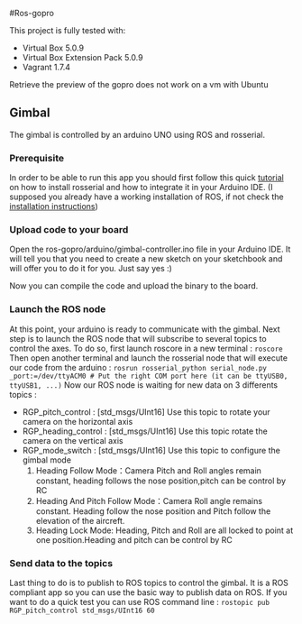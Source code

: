 #Ros-gopro

This project is fully tested with:
* Virtual Box 5.0.9
* Virtual Box Extension Pack 5.0.9
* Vagrant 1.7.4

Retrieve the preview of the gopro does not work on a vm with Ubuntu

## Gimbal
The gimbal is controlled by an arduino UNO using ROS and rosserial.

### Prerequisite
In order to be able to run this app you should first follow this quick [tutorial](http://wiki.ros.org/rosserial_arduino/Tutorials) on how to install rosserial and how to integrate it in your Arduino IDE. (I supposed you already have a working installation of ROS, if not check the [installation instructions](http://wiki.ros.org/indigo/Installation))

### Upload code to your board
Open the ros-gopro/arduino/gimbal-controller.ino file in your Arduino IDE. It will tell you that you need to create a new sketch on your sketchbook and will offer you to do it for you. Just say yes :)

Now you can compile the code and upload the binary to the board.

### Launch the ROS node
At this point, your arduino is ready to communicate with the gimbal. Next step is to launch the ROS node that will subscribe to several topics to control the axes. To do so, first launch roscore in a new terminal :
`roscore`
Then open another terminal and launch the rosserial node that will execute our code from the arduino :
`rosrun rosserial_python serial_node.py _port:=/dev/ttyACM0 # Put the right COM port here (it can be ttyUSB0, ttyUSB1, ...)`
Now our ROS node is waiting for new data on 3 differents topics :
* RGP\_pitch\_control : [std_msgs/UInt16] Use this topic to rotate your camera on the horizontal axis
* RGP\_heading\_control : [std_msgs/UInt16] Use this topic rotate the camera on the vertical axis
* RGP\_mode\_switch : [std_msgs/UInt16] Use this topic to configure the gimbal mode
  1. Heading Follow Mode：Camera Pitch and Roll angles remain constant, heading follows the nose position,pitch can be control by RC
  2. Heading And Pitch Follow Mode：Camera Roll angle remains constant. Heading follow the nose position and Pitch follow the elevation of the aircreft.
  3. Heading Lock Mode: Heading, Pitch and Roll are all locked to point at one position.Heading and pitch can be control by RC

### Send data to the topics
Last thing to do is to publish to ROS topics to control the gimbal. It is a ROS compliant app so you can use the basic way to publish data on ROS. If you want to do a quick test you can use ROS command line :
`rostopic pub RGP_pitch_control std_msgs/UInt16 60`

